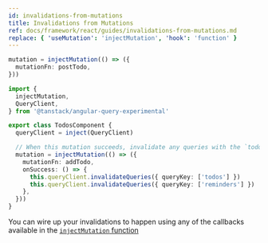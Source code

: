```yaml
---
id: invalidations-from-mutations
title: Invalidations from Mutations
ref: docs/framework/react/guides/invalidations-from-mutations.md
replace: { 'useMutation': 'injectMutation', 'hook': 'function' }
---
```


[//]: # 'Example'

```ts
mutation = injectMutation(() => ({
  mutationFn: postTodo,
}))
```

[//]: # 'Example'
[//]: # 'Example2'

```ts
import {
  injectMutation,
  QueryClient,
} from '@tanstack/angular-query-experimental'

export class TodosComponent {
  queryClient = inject(QueryClient)

  // When this mutation succeeds, invalidate any queries with the `todos` or `reminders` query key
  mutation = injectMutation(() => ({
    mutationFn: addTodo,
    onSuccess: () => {
      this.queryClient.invalidateQueries({ queryKey: ['todos'] })
      this.queryClient.invalidateQueries({ queryKey: ['reminders'] })
    },
  }))
}
```

[//]: # 'Example2'

You can wire up your invalidations to happen using any of the callbacks available in the [`injectMutation` function](../mutations)
